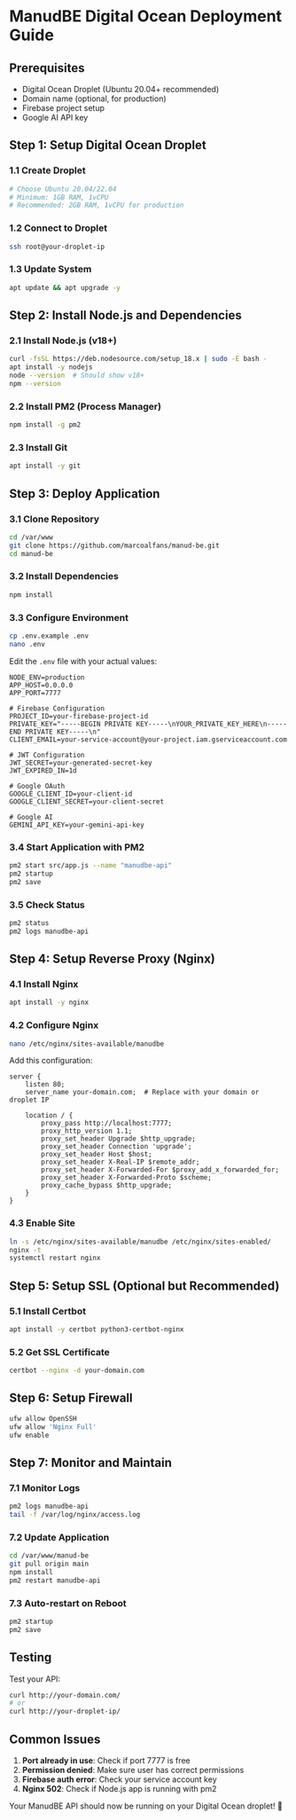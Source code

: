 # ManudBE Digital Ocean Deployment Guide

## Prerequisites
- Digital Ocean Droplet (Ubuntu 20.04+ recommended)
- Domain name (optional, for production)
- Firebase project setup
- Google AI API key

## Step 1: Setup Digital Ocean Droplet

### 1.1 Create Droplet
```bash
# Choose Ubuntu 20.04/22.04
# Minimum: 1GB RAM, 1vCPU
# Recommended: 2GB RAM, 1vCPU for production
```

### 1.2 Connect to Droplet
```bash
ssh root@your-droplet-ip
```

### 1.3 Update System
```bash
apt update && apt upgrade -y
```

## Step 2: Install Node.js and Dependencies

### 2.1 Install Node.js (v18+)
```bash
curl -fsSL https://deb.nodesource.com/setup_18.x | sudo -E bash -
apt install -y nodejs
node --version  # Should show v18+
npm --version
```

### 2.2 Install PM2 (Process Manager)
```bash
npm install -g pm2
```

### 2.3 Install Git
```bash
apt install -y git
```

## Step 3: Deploy Application

### 3.1 Clone Repository
```bash
cd /var/www
git clone https://github.com/marcoalfans/manud-be.git
cd manud-be
```

### 3.2 Install Dependencies
```bash
npm install
```

### 3.3 Configure Environment
```bash
cp .env.example .env
nano .env
```

Edit the `.env` file with your actual values:
```env
NODE_ENV=production
APP_HOST=0.0.0.0
APP_PORT=7777

# Firebase Configuration
PROJECT_ID=your-firebase-project-id
PRIVATE_KEY="-----BEGIN PRIVATE KEY-----\nYOUR_PRIVATE_KEY_HERE\n-----END PRIVATE KEY-----\n"
CLIENT_EMAIL=your-service-account@your-project.iam.gserviceaccount.com

# JWT Configuration
JWT_SECRET=your-generated-secret-key
JWT_EXPIRED_IN=1d

# Google OAuth
GOOGLE_CLIENT_ID=your-client-id
GOOGLE_CLIENT_SECRET=your-client-secret

# Google AI
GEMINI_API_KEY=your-gemini-api-key
```

### 3.4 Start Application with PM2
```bash
pm2 start src/app.js --name "manudbe-api"
pm2 startup
pm2 save
```

### 3.5 Check Status
```bash
pm2 status
pm2 logs manudbe-api
```

## Step 4: Setup Reverse Proxy (Nginx)

### 4.1 Install Nginx
```bash
apt install -y nginx
```

### 4.2 Configure Nginx
```bash
nano /etc/nginx/sites-available/manudbe
```

Add this configuration:
```nginx
server {
    listen 80;
    server_name your-domain.com;  # Replace with your domain or droplet IP

    location / {
        proxy_pass http://localhost:7777;
        proxy_http_version 1.1;
        proxy_set_header Upgrade $http_upgrade;
        proxy_set_header Connection 'upgrade';
        proxy_set_header Host $host;
        proxy_set_header X-Real-IP $remote_addr;
        proxy_set_header X-Forwarded-For $proxy_add_x_forwarded_for;
        proxy_set_header X-Forwarded-Proto $scheme;
        proxy_cache_bypass $http_upgrade;
    }
}
```

### 4.3 Enable Site
```bash
ln -s /etc/nginx/sites-available/manudbe /etc/nginx/sites-enabled/
nginx -t
systemctl restart nginx
```

## Step 5: Setup SSL (Optional but Recommended)

### 5.1 Install Certbot
```bash
apt install -y certbot python3-certbot-nginx
```

### 5.2 Get SSL Certificate
```bash
certbot --nginx -d your-domain.com
```

## Step 6: Setup Firewall

```bash
ufw allow OpenSSH
ufw allow 'Nginx Full'
ufw enable
```

## Step 7: Monitor and Maintain

### 7.1 Monitor Logs
```bash
pm2 logs manudbe-api
tail -f /var/log/nginx/access.log
```

### 7.2 Update Application
```bash
cd /var/www/manud-be
git pull origin main
npm install
pm2 restart manudbe-api
```

### 7.3 Auto-restart on Reboot
```bash
pm2 startup
pm2 save
```

## Testing

Test your API:
```bash
curl http://your-domain.com/
# or
curl http://your-droplet-ip/
```

## Common Issues

1. **Port already in use**: Check if port 7777 is free
2. **Permission denied**: Make sure user has correct permissions
3. **Firebase auth error**: Check your service account key
4. **Nginx 502**: Check if Node.js app is running with pm2

Your ManudBE API should now be running on your Digital Ocean droplet! 🚀